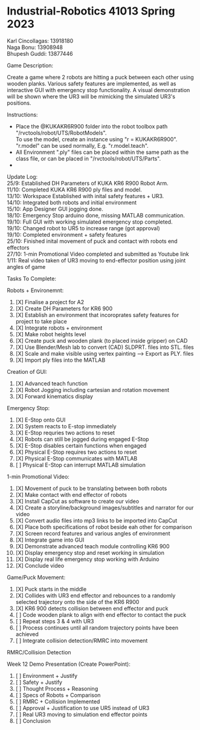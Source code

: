 # Industrial-Robotics 41013 Spring 2023

Karl Cincollagas: 13918180 <br>
Naga Bonu: 13908948 <br>
Bhupesh Guddi: 13877446 <br>

Game Description:

Create a game where 2 robots are hitting a puck between each other using wooden planks. Various safety features are implemented, as well as interactive GUI with emergency stop functionality. A visual demonstration will be shown where the UR3 will be mimicking the simulated UR3's positions. 

Instructions: <br>
- Place the @KUKAKR6R900 folder into the robot toolbox path "/rvctools/robot/UTS/RobotModels". <br>
  To use the model, create an instance using "r = KUKAKR6R900". "r.model" can be used normally, E.g. "r.model.teach". <br>
- All Environment ".ply" files can be placed within the same path as the class file, or can be placed in "/rvctools/robot/UTS/Parts". <br>
- 
  

Update Log: <br>
25/9: Established DH Parameters of KUKA KR6 R900 Robot Arm. <br>
11/10: Completed KUKA KR6 R900 ply files and model. <br>
13/10: Workspace Established with inital safety features + UR3. <br>
14/10: Integrated both robots and initial environment <br>
15/10: App Designer GUI jogging done. <br>
18/10: Emergency Stop arduino done, missing MATLAB communication. <br>
19/10: Full GUI with working simulated emergency stop completed. <br>
19/10: Changed robot to UR5 to increase range (got approval) <br>
19/10: Completed environment + safety features <br>
25/10: Finished inital movement of puck and contact with robots end effectors <br>
27/10: 1-min Promotional Video completed and submitted as Youtube link <br>
1/11: Real video taken of UR3 moving to end-effector position using joint angles of game <br>

Tasks To Complete:

Robots + Environemnt: <br>
1. [X] Finalise a project for A2
2. [X] Create DH Parameters for KR6 900
3. [X] Establish an environment that incoroprates safety features for project to take place
4. [X] Integrate robots + environment
5. [X] Make robot heights level
7. [X] Create puck and wooden plank (to placed inside gripper) on CAD
8. [X] Use Blender/Mesh lab to convert (CAD) SLDPRT. files into STL. files
9. [X] Scale and make visible using vertex painting --> Export as PLY. files
10. [X] Import ply files into the MATLAB


Creation of GUI: <br>
1. [X] Advanced teach function
2. [X] Robot Jogging including cartesian and rotation movement
3. [X] Forward kinematics display


Emergency Stop: <br>
1. [X] E-Stop onto GUI
2. [X] System reacts to E-stop immediately
3. [X] E-Stop requries two actions to reset
4. [X] Robots can still be jogged during engaged E-Stop
5. [X] E-Stop disables certain functions when engaged
6. [X] Physical E-Stop requires two actions to reset
7. [X] Physical E-Stop communicates with MATLAB
8. [ ] Physical E-Stop can interrupt MATLAB simulation


1-min Promotional Video: <br>
1. [X] Movement of puck to be translating between both robots
2. [X] Make contact with end effector of robots
3. [X] Install CapCut as software to create our video
4. [X] Create a storyline/background images/subtitles and narrator for our video
5. [X] Convert audio files into mp3 links to be imported into CapCut
6. [X] Place both specifications of robot beside eah other for comparison
7. [X] Screen record features and various angles of environment
8. [X] Integrate game into GUI
9. [X] Demonstrate advanced teach module controlling KR6 900
10. [X] Display emergency stop and reset working in simulation
11. [X] Display real life emergency stop working with Arduino
12. [X] Conclude video
   


Game/Puck Movement: <br>
1. [X] Puck starts in the middle 
2. [X] Collides with UR3 end effector and rebounces to a randomly selected trajectory onto the side of the KR6 R900
3. [X] KR6 900 detects collision between end effector and puck
4. [ ] Code wooden plank to align with end effector to contact the puck
6. [ ] Repeat steps 3 & 4 with UR3
7. [ ] Process continues until all random trajectory points have been achieved
8. [ ] Integrate collision detection/RMRC into movement 


RMRC/Collision Detection <br>



Week 12 Demo Presentation (Create PowerPoint): <br>
1. [ ] Environment + Justify
2. [ ] Safety + Justify
3. [ ] Thought Process + Reasoning 
4. [ ] Specs of Robots + Comparison
5. [ ] RMRC + Collision Implemented
6. [ ] Approval + Justification to use UR5 instead of UR3
7. [ ] Real UR3 moving to simulation end effector points
8. [ ] Conclusion


